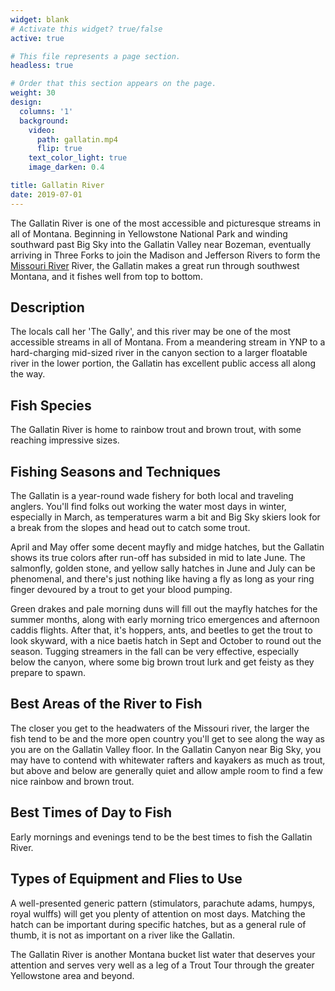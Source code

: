 ```yaml
---
widget: blank
# Activate this widget? true/false
active: true

# This file represents a page section.
headless: true

# Order that this section appears on the page.
weight: 30
design:
  columns: '1'
  background:
    video:
      path: gallatin.mp4
      flip: true
    text_color_light: true
    image_darken: 0.4

title: Gallatin River
date: 2019-07-01
---
```


The Gallatin River is one of the most accessible and picturesque streams in all of Montana. Beginning in Yellowstone National Park and winding southward past Big Sky into the Gallatin Valley near Bozeman, eventually arriving in Three Forks to join the Madison and Jefferson Rivers to form the [Missouri River](#missouri-river) River, the Gallatin makes a great run through southwest Montana, and it fishes well from top to bottom.

## Description

The locals call her 'The Gally', and this river may be one of the most accessible streams in all of Montana. From a meandering stream in YNP to a hard-charging mid-sized river in the canyon section to a larger floatable river in the lower portion, the Gallatin has excellent public access all along the way.

## Fish Species

The Gallatin River is home to rainbow trout and brown trout, with some reaching impressive sizes.

## Fishing Seasons and Techniques

The Gallatin is a year-round wade fishery for both local and traveling anglers. You'll find folks out working the water most days in winter, especially in March, as temperatures warm a bit and Big Sky skiers look for a break from the slopes and head out to catch some trout.

April and May offer some decent mayfly and midge hatches, but the Gallatin shows its true colors after run-off has subsided in mid to late June. The salmonfly, golden stone, and yellow sally hatches in June and July can be phenomenal, and there's just nothing like having a fly as long as your ring finger devoured by a trout to get your blood pumping.

Green drakes and pale morning duns will fill out the mayfly hatches for the summer months, along with early morning trico emergences and afternoon caddis flights. After that, it's hoppers, ants, and beetles to get the trout to look skyward, with a nice baetis hatch in Sept and October to round out the season. Tugging streamers in the fall can be very effective, especially below the canyon, where some big brown trout lurk and get feisty as they prepare to spawn.

## Best Areas of the River to Fish

The closer you get to the headwaters of the Missouri river, the larger the fish tend to be and the more open country you'll get to see along the way as you are on the Gallatin Valley floor. In the Gallatin Canyon near Big Sky, you may have to contend with whitewater rafters and kayakers as much as trout, but above and below are generally quiet and allow ample room to find a few nice rainbow and brown trout.

## Best Times of Day to Fish

Early mornings and evenings tend to be the best times to fish the Gallatin River.

## Types of Equipment and Flies to Use

A well-presented generic pattern (stimulators, parachute adams, humpys, royal wulffs) will get you plenty of attention on most days. Matching the hatch can be important during specific hatches, but as a general rule of thumb, it is not as important on a river like the Gallatin.

The Gallatin River is another Montana bucket list water that deserves your attention and serves very well as a leg of a Trout Tour through the greater Yellowstone area and beyond.
